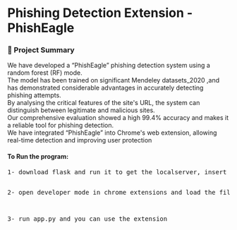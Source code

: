 <h1>Phishing Detection Extension -PhishEagle</h1>
<h3>🚀 Project Summary</h3>
<p>We have developed a “PhishEagle” phishing detection system using a 
random forest (RF) mode.<br> 
The model has been trained on significant Mendeley 
datasets_2020 ,and has demonstrated considerable advantages in accurately detecting 
phishing attempts.<br>
By analysing the critical features of the site's URL, the system can 
distinguish between legitimate and malicious sites.<br>
Our comprehensive evaluation showed 
a high 99.4% accuracy and makes it a reliable tool for phishing detection.
<br>We have integrated “PhishEagle” into Chrome's web extension, allowing real-time detection and 
improving user protection</p>

<h4>To Run the program:</h4>
<pre>
1- download flask and run it to get the localserver, insert the localserver into popup.js file in line 14

2- open developer mode in chrome extensions and load the files 

3- run app.py and you can use the extension
</pre>
